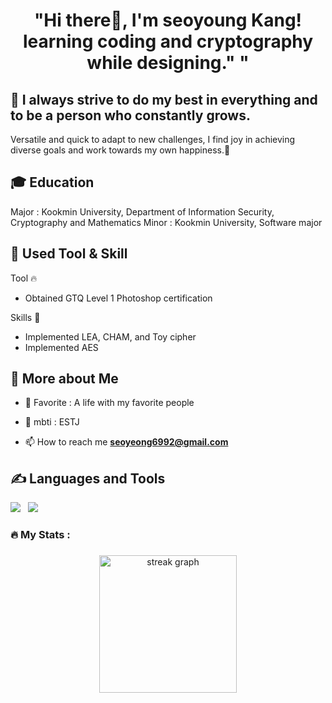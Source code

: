 <h1 align="center"> "Hi there👋, I'm seoyoung Kang! learning coding and cryptography while designing."
"</h1>

## 🔭 I always strive to do my best in everything and to be a person who constantly grows.
Versatile and quick to adapt to new challenges, I find joy in achieving diverse goals and work towards my own happiness.🌱


## 🎓 Education
Major : Kookmin University, Department of Information Security, Cryptography and Mathematics
Minor : Kookmin University, Software major

## 📝 Used Tool & Skill
Tool 🔥
- Obtained GTQ Level 1 Photoshop certification

Skills 🌱
- Implemented LEA, CHAM, and Toy cipher
- Implemented AES

## 👀 More about Me
- 💞️ Favorite : A life with my favorite people

- 📝 mbti : ESTJ

- 📫 How to reach me **seoyeong6992@gmail.com**


<p align="left">
</p>



## ✍️ Languages and Tools
<p align="left">
<img src="https://img.shields.io/badge/C-A8B9CC?style=flat-square&logo=C&logoColor=white"/></a> &nbsp
<img src="https://img.shields.io/badge/Python-3766AB?style=flat-square&logo=Python&logoColor=white"/></a>&nbsp 

</p>


###

<h3 align="left">🔥   My Stats :</h3>

###

<div align="center">
  <img src="https://streak-stats.demolab.com?user=avocadosamsam&locale=en&mode=daily&theme=dark&hide_border=false&border_radius=5&order=3" height="220" alt="streak graph"  />
</div>

###
